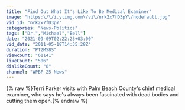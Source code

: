 ```yaml
---
title: "Find Out What It's Like To Be Medical Examiner"
image: "https:\/\/i.ytimg.com\/vi\/nrk2x7fD3pY\/hqdefault.jpg"
vid_id: "nrk2x7fD3pY"
categories: "News-Politics"
tags: ["Dr.","Michael","Bell"]
date: "2021-09-09T02:22:25+03:00"
vid_date: "2011-05-18T14:35:28Z"
duration: "PT2M58S"
viewcount: "61141"
likeCount: "506"
dislikeCount: "8"
channel: "WPBF 25 News"
---
```

{% raw %}Terri Parker visits with Palm Beach County's chief medical examiner, who says he's always been fascinated with dead bodies and cutting them open.{% endraw %}

